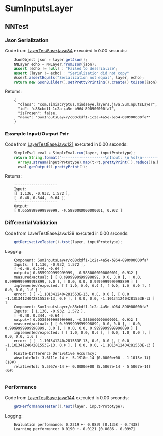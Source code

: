# SumInputsLayer
## NNTest
### Json Serialization
Code from [LayerTestBase.java:84](../../../../../../../../../MindsEye/src/test/java/com/simiacryptus/mindseye/layers/LayerTestBase.java#L84) executed in 0.00 seconds: 
```java
    JsonObject json = layer.getJson();
    NNLayer echo = NNLayer.fromJson(json);
    assert (echo != null) : "Failed to deserialize";
    assert (layer != echo) : "Serialization did not copy";
    Assert.assertEquals("Serialization not equal", layer, echo);
    return new GsonBuilder().setPrettyPrinting().create().toJson(json);
```

Returns: 

```
    {
      "class": "com.simiacryptus.mindseye.layers.java.SumInputsLayer",
      "id": "c88cbdf1-1c2a-4a5e-b964-890900000fa7",
      "isFrozen": false,
      "name": "SumInputsLayer/c88cbdf1-1c2a-4a5e-b964-890900000fa7"
    }
```



### Example Input/Output Pair
Code from [LayerTestBase.java:121](../../../../../../../../../MindsEye/src/test/java/com/simiacryptus/mindseye/layers/LayerTestBase.java#L121) executed in 0.00 seconds: 
```java
    SimpleEval eval = SimpleEval.run(layer, inputPrototype);
    return String.format("--------------------\nInput: \n[%s]\n--------------------\nOutput: \n%s",
      Arrays.stream(inputPrototype).map(t->t.prettyPrint()).reduce((a,b)->a+",\n"+b).get(),
      eval.getOutput().prettyPrint());
```

Returns: 

```
    --------------------
    Input: 
    [[ 1.136, -0.932, 1.572 ],
    [ -0.48, 0.344, -0.64 ]]
    --------------------
    Output: 
    [ 0.6559999999999999, -0.5880000000000001, 0.932 ]
```



### Differential Validation
Code from [LayerTestBase.java:139](../../../../../../../../../MindsEye/src/test/java/com/simiacryptus/mindseye/layers/LayerTestBase.java#L139) executed in 0.00 seconds: 
```java
    getDerivativeTester().test(layer, inputPrototype);
```
Logging: 
```
    Component: SumInputsLayer/c88cbdf1-1c2a-4a5e-b964-890900000fa7
    Inputs: [ 1.136, -0.932, 1.572 ],
    [ -0.48, 0.344, -0.64 ]
    output=[ 0.6559999999999999, -0.5880000000000001, 0.932 ]
    measured/actual: [ [ 0.9999999999998899, 0.0, 0.0 ], [ 0.0, 0.9999999999998899, 0.0 ], [ 0.0, 0.0, 0.9999999999998899 ] ]
    implemented/expected: [ [ 1.0, 0.0, 0.0 ], [ 0.0, 1.0, 0.0 ], [ 0.0, 0.0, 1.0 ] ]
    error: [ [ -1.1013412404281553E-13, 0.0, 0.0 ], [ 0.0, -1.1013412404281553E-13, 0.0 ], [ 0.0, 0.0, -1.1013412404281553E-13 ] ]
    Component: SumInputsLayer/c88cbdf1-1c2a-4a5e-b964-890900000fa7
    Inputs: [ 1.136, -0.932, 1.572 ],
    [ -0.48, 0.344, -0.64 ]
    output=[ 0.6559999999999999, -0.5880000000000001, 0.932 ]
    measured/actual: [ [ 0.9999999999998899, 0.0, 0.0 ], [ 0.0, 0.9999999999998899, 0.0 ], [ 0.0, 0.0, 0.9999999999998899 ] ]
    implemented/expected: [ [ 1.0, 0.0, 0.0 ], [ 0.0, 1.0, 0.0 ], [ 0.0, 0.0, 1.0 ] ]
    error: [ [ -1.1013412404281553E-13, 0.0, 0.0 ], [ 0.0, -1.1013412404281553E-13, 0.0 ], [ 0.0, 0.0, -1.1013412404281553E-13 ] ]
    Finite-Difference Derivative Accuracy:
    absoluteTol: 3.6711e-14 +- 5.1918e-14 [0.0000e+00 - 1.1013e-13] (18#)
    relativeTol: 5.5067e-14 +- 0.0000e+00 [5.5067e-14 - 5.5067e-14] (6#)
    
```

### Performance
Code from [LayerTestBase.java:144](../../../../../../../../../MindsEye/src/test/java/com/simiacryptus/mindseye/layers/LayerTestBase.java#L144) executed in 0.00 seconds: 
```java
    getPerformanceTester().test(layer, inputPrototype);
```
Logging: 
```
    Evaluation performance: 0.2219 +- 0.0859 [0.1368 - 0.7438]
    Learning performance: 0.0190 +- 0.0121 [0.0086 - 0.0997]
    
```

